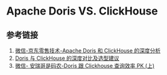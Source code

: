 # Apache Doris VS. ClickHouse

## 参考链接

1. [微信-京东零售技术-Apache Doris 和 ClickHouse 的深度分析](https://mp.weixin.qq.com/s/fyVSRB3wxmsZUx4kY1eQRQ)
2. [Doris 与 ClickHouse 的深度对比及选型建议](https://dbaplus.cn/news-73-4152-1.html)
3. [微信- 安瑞哥是码农-Doris 跟 Clickhouse 查询效率 PK (上)](https://mp.weixin.qq.com/s/Kw_sX9Wy0j6ZqNG2fNjL-w)